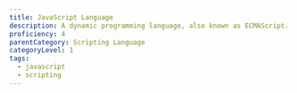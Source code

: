 ```yaml
---
title: JavaScript Language
description: A dynamic programming language, also known as ECMAScript.
proficiency: 4
parentCategory: Scripting Language
categoryLevel: 1
tags:
  - javascript
  - scripting
---
```

